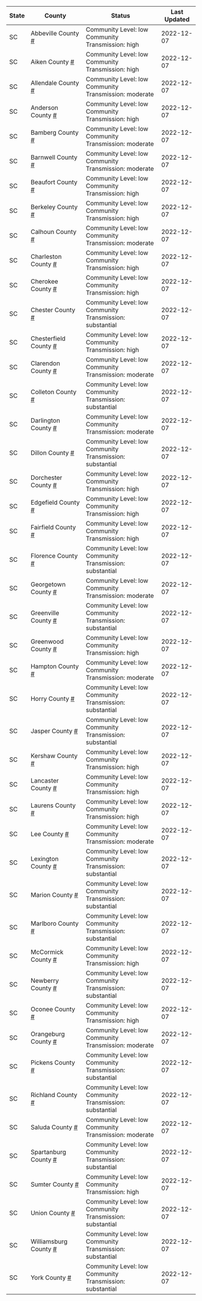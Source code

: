 State | County | Status | Last Updated
--- | --- | --- | --- 
SC | Abbeville County <a href="#abbeville_county">#</a> | <a name="abbeville_county"></a>Community Level: low<br/>Community Transmission: high | 2022-12-07
SC | Aiken County <a href="#aiken_county">#</a> | <a name="aiken_county"></a>Community Level: low<br/>Community Transmission: high | 2022-12-07
SC | Allendale County <a href="#allendale_county">#</a> | <a name="allendale_county"></a>Community Level: low<br/>Community Transmission: moderate | 2022-12-07
SC | Anderson County <a href="#anderson_county">#</a> | <a name="anderson_county"></a>Community Level: low<br/>Community Transmission: high | 2022-12-07
SC | Bamberg County <a href="#bamberg_county">#</a> | <a name="bamberg_county"></a>Community Level: low<br/>Community Transmission: moderate | 2022-12-07
SC | Barnwell County <a href="#barnwell_county">#</a> | <a name="barnwell_county"></a>Community Level: low<br/>Community Transmission: moderate | 2022-12-07
SC | Beaufort County <a href="#beaufort_county">#</a> | <a name="beaufort_county"></a>Community Level: low<br/>Community Transmission: high | 2022-12-07
SC | Berkeley County <a href="#berkeley_county">#</a> | <a name="berkeley_county"></a>Community Level: low<br/>Community Transmission: high | 2022-12-07
SC | Calhoun County <a href="#calhoun_county">#</a> | <a name="calhoun_county"></a>Community Level: low<br/>Community Transmission: moderate | 2022-12-07
SC | Charleston County <a href="#charleston_county">#</a> | <a name="charleston_county"></a>Community Level: low<br/>Community Transmission: high | 2022-12-07
SC | Cherokee County <a href="#cherokee_county">#</a> | <a name="cherokee_county"></a>Community Level: low<br/>Community Transmission: high | 2022-12-07
SC | Chester County <a href="#chester_county">#</a> | <a name="chester_county"></a>Community Level: low<br/>Community Transmission: substantial | 2022-12-07
SC | Chesterfield County <a href="#chesterfield_county">#</a> | <a name="chesterfield_county"></a>Community Level: low<br/>Community Transmission: high | 2022-12-07
SC | Clarendon County <a href="#clarendon_county">#</a> | <a name="clarendon_county"></a>Community Level: low<br/>Community Transmission: moderate | 2022-12-07
SC | Colleton County <a href="#colleton_county">#</a> | <a name="colleton_county"></a>Community Level: low<br/>Community Transmission: substantial | 2022-12-07
SC | Darlington County <a href="#darlington_county">#</a> | <a name="darlington_county"></a>Community Level: low<br/>Community Transmission: moderate | 2022-12-07
SC | Dillon County <a href="#dillon_county">#</a> | <a name="dillon_county"></a>Community Level: low<br/>Community Transmission: substantial | 2022-12-07
SC | Dorchester County <a href="#dorchester_county">#</a> | <a name="dorchester_county"></a>Community Level: low<br/>Community Transmission: high | 2022-12-07
SC | Edgefield County <a href="#edgefield_county">#</a> | <a name="edgefield_county"></a>Community Level: low<br/>Community Transmission: high | 2022-12-07
SC | Fairfield County <a href="#fairfield_county">#</a> | <a name="fairfield_county"></a>Community Level: low<br/>Community Transmission: high | 2022-12-07
SC | Florence County <a href="#florence_county">#</a> | <a name="florence_county"></a>Community Level: low<br/>Community Transmission: substantial | 2022-12-07
SC | Georgetown County <a href="#georgetown_county">#</a> | <a name="georgetown_county"></a>Community Level: low<br/>Community Transmission: moderate | 2022-12-07
SC | Greenville County <a href="#greenville_county">#</a> | <a name="greenville_county"></a>Community Level: low<br/>Community Transmission: substantial | 2022-12-07
SC | Greenwood County <a href="#greenwood_county">#</a> | <a name="greenwood_county"></a>Community Level: low<br/>Community Transmission: high | 2022-12-07
SC | Hampton County <a href="#hampton_county">#</a> | <a name="hampton_county"></a>Community Level: low<br/>Community Transmission: moderate | 2022-12-07
SC | Horry County <a href="#horry_county">#</a> | <a name="horry_county"></a>Community Level: low<br/>Community Transmission: substantial | 2022-12-07
SC | Jasper County <a href="#jasper_county">#</a> | <a name="jasper_county"></a>Community Level: low<br/>Community Transmission: substantial | 2022-12-07
SC | Kershaw County <a href="#kershaw_county">#</a> | <a name="kershaw_county"></a>Community Level: low<br/>Community Transmission: high | 2022-12-07
SC | Lancaster County <a href="#lancaster_county">#</a> | <a name="lancaster_county"></a>Community Level: low<br/>Community Transmission: high | 2022-12-07
SC | Laurens County <a href="#laurens_county">#</a> | <a name="laurens_county"></a>Community Level: low<br/>Community Transmission: high | 2022-12-07
SC | Lee County <a href="#lee_county">#</a> | <a name="lee_county"></a>Community Level: low<br/>Community Transmission: moderate | 2022-12-07
SC | Lexington County <a href="#lexington_county">#</a> | <a name="lexington_county"></a>Community Level: low<br/>Community Transmission: substantial | 2022-12-07
SC | Marion County <a href="#marion_county">#</a> | <a name="marion_county"></a>Community Level: low<br/>Community Transmission: substantial | 2022-12-07
SC | Marlboro County <a href="#marlboro_county">#</a> | <a name="marlboro_county"></a>Community Level: low<br/>Community Transmission: substantial | 2022-12-07
SC | McCormick County <a href="#mccormick_county">#</a> | <a name="mccormick_county"></a>Community Level: low<br/>Community Transmission: high | 2022-12-07
SC | Newberry County <a href="#newberry_county">#</a> | <a name="newberry_county"></a>Community Level: low<br/>Community Transmission: substantial | 2022-12-07
SC | Oconee County <a href="#oconee_county">#</a> | <a name="oconee_county"></a>Community Level: low<br/>Community Transmission: high | 2022-12-07
SC | Orangeburg County <a href="#orangeburg_county">#</a> | <a name="orangeburg_county"></a>Community Level: low<br/>Community Transmission: moderate | 2022-12-07
SC | Pickens County <a href="#pickens_county">#</a> | <a name="pickens_county"></a>Community Level: low<br/>Community Transmission: substantial | 2022-12-07
SC | Richland County <a href="#richland_county">#</a> | <a name="richland_county"></a>Community Level: low<br/>Community Transmission: substantial | 2022-12-07
SC | Saluda County <a href="#saluda_county">#</a> | <a name="saluda_county"></a>Community Level: low<br/>Community Transmission: moderate | 2022-12-07
SC | Spartanburg County <a href="#spartanburg_county">#</a> | <a name="spartanburg_county"></a>Community Level: low<br/>Community Transmission: substantial | 2022-12-07
SC | Sumter County <a href="#sumter_county">#</a> | <a name="sumter_county"></a>Community Level: low<br/>Community Transmission: high | 2022-12-07
SC | Union County <a href="#union_county">#</a> | <a name="union_county"></a>Community Level: low<br/>Community Transmission: substantial | 2022-12-07
SC | Williamsburg County <a href="#williamsburg_county">#</a> | <a name="williamsburg_county"></a>Community Level: low<br/>Community Transmission: substantial | 2022-12-07
SC | York County <a href="#york_county">#</a> | <a name="york_county"></a>Community Level: low<br/>Community Transmission: substantial | 2022-12-07
